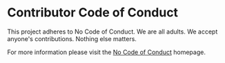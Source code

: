# Contributor Code of Conduct

This project adheres to No Code of Conduct.  We are all adults.  We accept
anyone's contributions.  Nothing else matters.

For more information please visit the
[No Code of Conduct](https://github.com/domgetter/NCoC) homepage.
